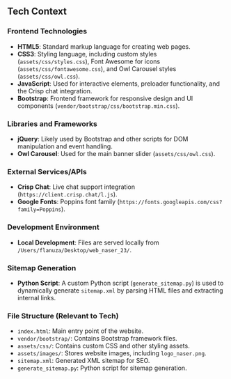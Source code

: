 ## Tech Context

### Frontend Technologies
-   **HTML5**: Standard markup language for creating web pages.
-   **CSS3**: Styling language, including custom styles (`assets/css/styles.css`), Font Awesome for icons (`assets/css/fontawesome.css`), and Owl Carousel styles (`assets/css/owl.css`).
-   **JavaScript**: Used for interactive elements, preloader functionality, and the Crisp chat integration.
-   **Bootstrap**: Frontend framework for responsive design and UI components (`vendor/bootstrap/css/bootstrap.min.css`).

### Libraries and Frameworks
-   **jQuery**: Likely used by Bootstrap and other scripts for DOM manipulation and event handling.
-   **Owl Carousel**: Used for the main banner slider (`assets/css/owl.css`).

### External Services/APIs
-   **Crisp Chat**: Live chat support integration (`https://client.crisp.chat/l.js`).
-   **Google Fonts**: Poppins font family (`https://fonts.googleapis.com/css?family=Poppins`).

### Development Environment
-   **Local Development**: Files are served locally from `/Users/flanuza/Desktop/web_naser_23/`.

### Sitemap Generation
-   **Python Script**: A custom Python script (`generate_sitemap.py`) is used to dynamically generate `sitemap.xml` by parsing HTML files and extracting internal links.

### File Structure (Relevant to Tech)
-   `index.html`: Main entry point of the website.
-   `vendor/bootstrap/`: Contains Bootstrap framework files.
-   `assets/css/`: Contains custom CSS and other styling assets.
-   `assets/images/`: Stores website images, including `logo_naser.png`.
-   `sitemap.xml`: Generated XML sitemap for SEO.
-   `generate_sitemap.py`: Python script for sitemap generation.